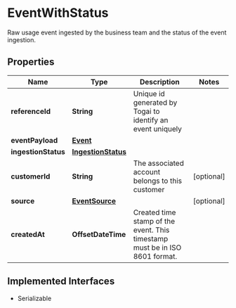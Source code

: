 

# EventWithStatus

Raw usage event ingested by the business team and the status of the event ingestion.

## Properties

| Name | Type | Description | Notes |
|------------ | ------------- | ------------- | -------------|
|**referenceId** | **String** | Unique id generated by Togai to identify an event uniquely |  |
|**eventPayload** | [**Event**](Event.md) |  |  |
|**ingestionStatus** | [**IngestionStatus**](IngestionStatus.md) |  |  |
|**customerId** | **String** | The associated account belongs to this customer |  [optional] |
|**source** | [**EventSource**](EventSource.md) |  |  [optional] |
|**createdAt** | **OffsetDateTime** | Created time stamp of the event. This timestamp must be in ISO 8601 format. |  |


## Implemented Interfaces

* Serializable


